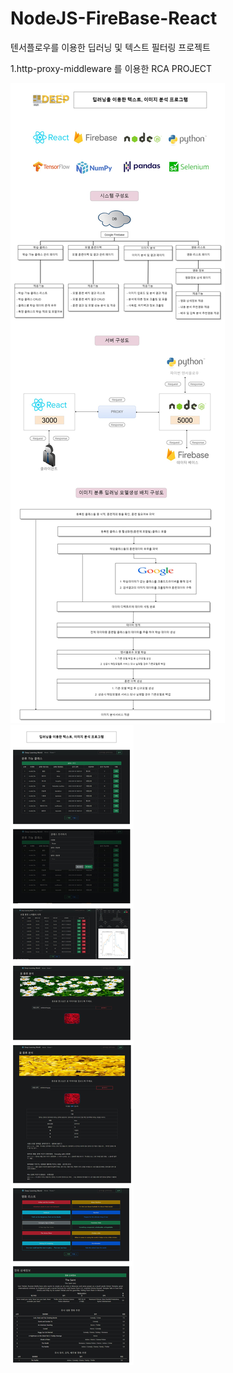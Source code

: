 # NodeJS-FireBase-React
텐서플로우를 이용한 딥러닝 및 텍스트 필터링 프로젝트

1.http-proxy-middleware 를 이용한 RCA PROJECT

<img src="/documents/common/SystemConfiguration.jpg"> 
<img src="/documents/common/UIConfiguration.jpg"> 
